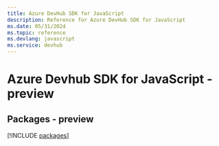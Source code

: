 ```yaml
---
title: Azure DevHub SDK for JavaScript
description: Reference for Azure DevHub SDK for JavaScript
ms.date: 05/31/2024
ms.topic: reference
ms.devlang: javascript
ms.service: devhub
---
```

# Azure Devhub SDK for JavaScript - preview
## Packages - preview
[!INCLUDE [packages](devhub-index.md)]